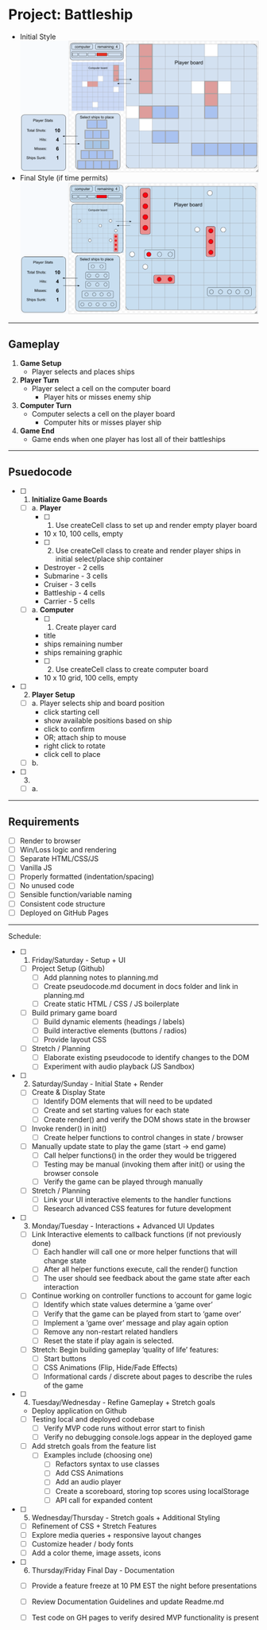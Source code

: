 
# Project: Battleship
* Initial Style
![](./wireframe-initial.png)
* Final Style (if time permits)
![](./wireframe-final.png)
---
## Gameplay
1. **Game Setup**
    * Player selects and places ships
2. **Player Turn**
    * Player select a cell on the computer board
        * Player hits or misses enemy ship
3. **Computer Turn**
    * Computer selects a cell on the player board
        * Computer hits or misses player ship
4. **Game End**
    * Game ends when one player has lost all of their battleships
---
## Psuedocode
- [ ] 1. **Initialize Game Boards**  <br>
  - [ ] a. **Player**
    - [ ] 1. Use createCell class to set up and render empty player board
    * 10 x 10, 100 cells, empty
    - [ ] 2. Use createCell class to create and render player ships in initial select/place ship container
    * Destroyer - 2 cells
    * Submarine - 3 cells
    * Cruiser - 3 cells
    * Battleship - 4 cells
    * Carrier - 5 cells
  - [ ] a. **Computer**
    - [ ] 1. Create player card
    * title
    * ships remaining number
    * ships remaining graphic
    - [ ] 2. Use createCell class to create computer board
    * 10 x 10 grid, 100 cells, empty
- [ ] 2. **Player Setup**
    - [ ] a. Player selects ship and board position
        * click starting cell
        * show available positions based on ship
        * click to confirm
        * OR; attach ship to mouse
        * right click to rotate
        * click cell to place
    - [ ] b.
- [ ] 3. <br>
    - [ ] a.
---
## Requirements
- [ ] Render to browser
- [ ] Win/Loss logic and rendering
- [ ] Separate HTML/CSS/JS
- [ ] Vanilla JS
- [ ] Properly formatted (indentation/spacing)
- [ ] No unused code
- [ ] Sensible function/variable naming
- [ ] Consistent code structure
- [ ] Deployed on GitHub Pages
---
Schedule:
- [ ] 1. Friday/Saturday - Setup + UI

   - [ ] Project Setup (Github)
     - [ ] Add planning notes to planning.md
     - [ ] Create pseudocode.md document in docs folder and link in planning.md
     - [ ] Create static HTML / CSS / JS boilerplate

   - [ ] Build primary game board
     - [ ] Build dynamic elements (headings / labels)
     - [ ] Build interactive elements (buttons / radios)
     - [ ] Provide layout CSS

   - [ ] Stretch / Planning
     - [ ] Elaborate existing pseudocode to identify changes to the DOM
     - [ ] Experiment with audio playback (JS Sandbox)

- [ ] 2. Saturday/Sunday - Initial State + Render

   - [ ] Create & Display State
     - [ ] Identify DOM elements that will need to be updated
     - [ ] Create and set starting values for each state
     - [ ] Create render() and verify the DOM shows state in the browser

   - [ ] Invoke render() in init()
     - [ ] Create helper functions to control changes in state / browser

   - [ ] Manually update state to play the game (start -> end game)
     - [ ] Call helper functions() in the order they would be triggered
     - [ ] Testing may be manual (invoking them after init() or using the browser console
     - [ ] Verify the game can be played through manually

   - [ ] Stretch / Planning
     - [ ] Link your UI interactive elements to the handler functions
     - [ ] Research advanced CSS features for future development

- [ ] 3. Monday/Tuesday - Interactions + Advanced UI Updates

   - [ ] Link Interactive elements to callback functions (if not previously done)
     - [ ] Each handler will call one or more helper functions that will change state
     - [ ] After all helper functions execute, call the render() function
     - [ ] The user should see feedback about the game state after each interaction

   - [ ] Continue working on controller functions to account for game logic
     - [ ] Identify which state values determine a ‘game over’ 
     - [ ] Verify that the game can be played from start to ‘game over’
     - [ ] Implement a ‘game over’ message and play again option
     - [ ] Remove any non-restart related handlers
     - [ ] Reset the state if play again is selected.

   - [ ] Stretch: Begin building gameplay ‘quality of life’ features:
     - [ ] Start buttons
     - [ ] CSS Animations (Flip, Hide/Fade Effects)
     - [ ] Informational cards / discrete about pages to describe the rules of the game

- [ ] 4. Tuesday/Wednesday - Refine Gameplay + Stretch goals
   * Deploy application on Github

   - [ ] Testing local and deployed codebase
     - [ ] Verify MVP code runs without error start to finish
     - [ ] Verify no debugging console.logs appear in the deployed game

   - [ ] Add stretch goals from the feature list
     - [ ] Examples include (choosing one)
       - [ ] Refactors syntax to use classes
       - [ ] Add CSS Animations
       - [ ] Add an audio player
       - [ ] Create a scoreboard, storing top scores using localStorage
       - [ ] API call for expanded content

- [ ] 5. Wednesday/Thursday - Stretch goals + Additional Styling

   - [ ] Refinement of CSS + Stretch Features
   - [ ] Explore media queries + responsive layout changes
   - [ ] Customize header / body fonts
   - [ ] Add a color theme, image assets, icons

- [ ] 6. Thursday/Friday Final Day - Documentation

   - [ ] Provide a feature freeze at 10 PM EST the night before presentations

   - [ ] Review Documentation Guidelines and update Readme.md

   - [ ] Test code on GH pages to verify desired MVP functionality is present
